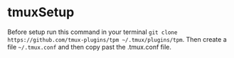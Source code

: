 # tmuxSetup
Before setup run this command in your terminal `git clone https://github.com/tmux-plugins/tpm ~/.tmux/plugins/tpm`. Then create a file `~/.tmux.conf` and then copy past the .tmux.conf file. 
